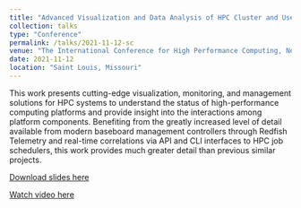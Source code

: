 ```yaml
---
title: "Advanced Visualization and Data Analysis of HPC Cluster and User Application Behavior"
collection: talks
type: "Conference"
permalink: /talks/2021-11-12-sc
venue: "The International Conference for High Performance Computing, Networking, Storage, and Analysis"
date: 2021-11-12
location: "Saint Louis, Missouri"
---
```


This work presents cutting-edge visualization, monitoring, and management solutions for HPC systems to understand the status of high-performance computing platforms and provide insight into the interactions among platform components. Benefiting from the greatly increased level of detail available from modern baseboard management controllers through Redfish Telemetry and real-time correlations via API and CLI interfaces to HPC job schedulers, this work provides much greater detail than previous similar projects.

[Download slides here](https://artlands.github.io/files/2021-11-12-sc.pdf)

[Watch video here](https://www.youtube.com/watch?v=2uLIAkddJAs)
